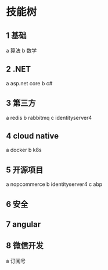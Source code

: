 # 技能树

## 1 基础
a 算法
b 数学

## 2 .NET
a asp.net core
b c#

## 3 第三方
a redis
b rabbitmq
c identityserver4

## 4 cloud native
a docker
b k8s

## 5 开源项目
a nopcommerce
b identityserver4
c abp

## 6 安全

## 7 angular

## 8 微信开发
a 订阅号